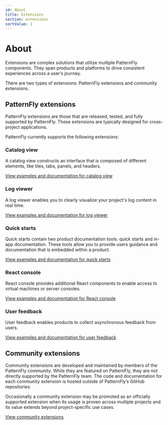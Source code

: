 ```yaml
---
id: About
title: Extensions
section: extensions
sortValue: 1
---
```


# About 

Extensions are complex solutions that utilize multiple PatternFly components. They span products and platforms to drive consistent experiences across a user’s journey. 

There are two types of extensions: PatternFly extensions and community extensions.

## PatternFly extensions

PatternFly extensions are those that are released, tested, and fully supported by PatternFly. These extensions are typically designed for cross-project applications. 

PatternFly currently supports the following extensions:

### Catalog view 

A catalog view constructs an interface that is composed of different elements, like tiles, tabs, panels, and headers.

[View examples and documentation for catalog view](/extensions/catalog-view/catalog-item-header)

### Log viewer 

A log viewer enables you to clearly visualize your project's log content in real time. 

[View examples and documentation for log viewer](/extensions/log-viewer)

### Quick starts

Quick starts contain two product documentation tools: quick starts and in-app documentation. These tools allow you to provide users guidance and documentation that is embedded within a product.

[View examples and documentation for quick starts](/extensions/quick-starts)

### React console

React console provides additional React components to enable access to virtual machines or server consoles.

[View examples and documentation for React console](/extensions/react-console)

### User feedback

User feedback enables products to collect asynchronous feedback from users.  

[View examples and documentation for user feedback](/extensions/user-feedback)

## Community extensions

Community extensions are developed and maintained by members of the PatternFly community. While they are featured on PatternFly, they are not directly supported by the PatternFly team. The code and documentation for each community extension is hosted outside of PatternFly’s GitHub repositories. 

Occasionally a community extension may be promoted as an officially supported extension when its usage is proven across multiple projects and its value extends beyond project-specific use cases.

[View community extensions](/extensions/community-extensions)
